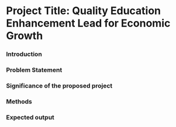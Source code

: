 # Project Title: Quality Education Enhancement Lead for Economic Growth

### Introduction

### Problem Statement

### Significance of the proposed project

### Methods

### Expected output 
